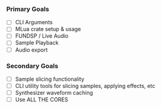
### Primary Goals

- [ ] CLI Arguments
- [ ] MLua crate setup & usage
- [ ] FUNDSP / Live Audio
- [ ] Sample Playback
- [ ] Audio export

### Secondary Goals

- [ ] Sample slicing functionality
- [ ] CLI utility tools for slicing samples, applying effects, etc
- [ ] Synthesizer waveform caching
- [ ] Use ALL THE CORES
